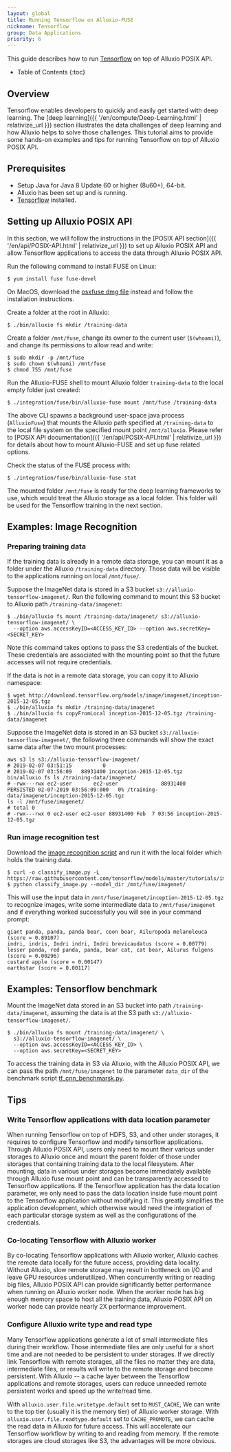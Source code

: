 ```yaml
---
layout: global
title: Running Tensorflow on Alluxio-FUSE
nickname: Tensorflow
group: Data Applications
priority: 6
---
```


This guide describes how to run [Tensorflow](https://www.tensorflow.org/) on top of Alluxio POSIX API.

* Table of Contents
{:toc}

## Overview

Tensorflow enables developers to quickly and easily get started with deep learning. 
The [deep learning]({{ '/en/compute/Deep-Learning.html' | relativize_url }}) section illustrates the data challenges of deep learning 
and how Alluxio helps to solve those challenges. This tutorial aims to provide some hands-on examples and tips for running Tensorflow
on top of Alluxio POSIX API.

## Prerequisites

* Setup Java for Java 8 Update 60 or higher (8u60+), 64-bit.
* Alluxio has been set up and is running.
* [Tensorflow](https://www.tensorflow.org/install/pip) installed. 

## Setting up Alluxio POSIX API

In this section, we will follow the instructions in the
[POSIX API section]({{ '/en/api/POSIX-API.html' | relativize_url }}) to set up Alluxio POSIX API
and allow Tensorflow applications to access the data through Alluxio POSIX API.

Run the following command to install FUSE on Linux:

```
$ yum install fuse fuse-devel
```

On MacOS, download the [osxfuse dmg file](https://github.com/osxfuse/osxfuse/releases/download/osxfuse-3.8.3/osxfuse-3.8.3.dmg) instead and follow the installation instructions.

Create a folder at the root in Alluxio: 

```console
$ ./bin/alluxio fs mkdir /training-data
```

Create a folder `/mnt/fuse`, change its owner to the current user (`$(whoami)`), 
and change its permissions to allow read and write:

```console
$ sudo mkdir -p /mnt/fuse
$ sudo chown $(whoami) /mnt/fuse
$ chmod 755 /mnt/fuse
```

Run the Alluxio-FUSE shell to mount Alluxio folder `training-data` to the local empty folder
just created:

```console
$ ./integration/fuse/bin/alluxio-fuse mount /mnt/fuse /training-data
```

The above CLI spawns a background user-space java process (`AlluxioFuse`) that mounts the Alluxio path specified at `/training-data` 
to the local file system on the specified mount point `/mnt/alluxio`. Please refer to [POSIX API documentation]({{ '/en/api/POSIX-API.html' | relativize_url }}) 
for details about how to mount Alluxio-FUSE and set up fuse related options. 

Check the status of the FUSE process with:

```console
$ ./integration/fuse/bin/alluxio-fuse stat
```

The mounted folder `/mnt/fuse` is ready for the deep learning frameworks to use, which would treat the Alluxio
storage as a local folder. This folder will be used for the Tensorflow training in the next
section.

## Examples: Image Recognition

### Preparing training data

If the training data is already in a remote data storage, you can mount it as a folder under 
the Alluxio `/training-data` directory. Those data will be visible to the applications running on
local `/mnt/fuse/`.

Suppose the ImageNet data is stored in a S3 bucket `s3://alluxio-tensorflow-imagenet/`.
Run the following command to mount this S3 bucket to Alluxio path `/training-data/imagenet`:

```console
$ ./bin/alluxio fs mount /training-data/imagenet/ s3://alluxio-tensorflow-imagenet/ \
  --option aws.accessKeyID=<ACCESS_KEY_ID> --option aws.secretKey=<SECRET_KEY>
```

Note this command takes options to pass the S3 credentials of the bucket. These credentials
are associated with the mounting point so that the future accesses will not require credentials.

If the data is not in a remote data storage, you can copy it to Alluxio namespace:

```console
$ wget http://download.tensorflow.org/models/image/imagenet/inception-2015-12-05.tgz
$ ./bin/alluxio fs mkdir /training-data/imagenet 
$ ./bin/alluxio fs copyFromLocal inception-2015-12-05.tgz /training-data/imagenet 
```

Suppose the ImageNet data is stored in an S3 bucket `s3://alluxio-tensorflow-imagenet/`, 
the following three commands will show the exact same data after the two mount processes:

```
aws s3 ls s3://alluxio-tensorflow-imagenet/
# 2019-02-07 03:51:15          0 
# 2019-02-07 03:56:09   88931400 inception-2015-12-05.tgz
bin/alluxio fs ls /training-data/imagenet/
# -rwx---rwx ec2-user       ec2-user              88931400       PERSISTED 02-07-2019 03:56:09:000   0% /training-data/imagenet/inception-2015-12-05.tgz
ls -l /mnt/fuse/imagenet/
# total 0
# -rwx---rwx 0 ec2-user ec2-user 88931400 Feb  7 03:56 inception-2015-12-05.tgz
```

### Run image recognition test

Download the [image recognition script](https://raw.githubusercontent.com/tensorflow/models/master/tutorials/image/imagenet/classify_image.py)
and run it with the local folder which holds the training data.

```console
$ curl -o classify_image.py -L https://raw.githubusercontent.com/tensorflow/models/master/tutorials/image/imagenet/classify_image.py
$ python classify_image.py --model_dir /mnt/fuse/imagenet/
```

This will use the input data in `/mnt/fuse/imagenet/inception-2015-12-05.tgz` to recognize images,  write some intermediate data to `/mnt/fuse/imagenet` 
and if everything worked successfully you will see in your command prompt:

```
giant panda, panda, panda bear, coon bear, Ailuropoda melanoleuca (score = 0.89107)
indri, indris, Indri indri, Indri brevicaudatus (score = 0.00779)
lesser panda, red panda, panda, bear cat, cat bear, Ailurus fulgens (score = 0.00296)
custard apple (score = 0.00147)
earthstar (score = 0.00117)
```

## Examples: Tensorflow benchmark

Mount the ImageNet data stored in an S3 bucket into path `/training-data/imagenet`,
assuming the data is at the S3 path `s3://alluxio-tensorflow-imagenet/`.

```console
$ ./bin/alluxio fs mount /training-data/imagenet/ \
  s3://alluxio-tensorflow-imagenet/ \
  --option aws.accessKeyID=<ACCESS_KEY_ID> \
  --option aws.secretKey=<SECRET_KEY>
```

To access the training data in S3 via Alluxio, with the Alluxio POSIX API,
we can pass the path `/mnt/fuse/imagenet` to the parameter `data_dir` of the benchmark
script [tf_cnn_benchmarsk.py](https://github.com/tensorflow/benchmarks/blob/master/scripts/tf_cnn_benchmarks/tf_cnn_benchmarks.py).

## Tips

### Write Tensorflow applications with data location parameter

When running Tensorflow on top of HDFS, S3, and other under storages, it requires to 
configure Tensorflow and modify tensorflow applications. Through Alluxio POSIX API,
users only need to mount their various under storages to Alluxio once and mount the 
parent folder of those under storages that containing training data to the local filesystem.
After mounting, data in various under storages become immediately available through Alluxio
fuse mount point and can be transparently accessed to Tensorflow applications.
If the Tensorflow application has the data location parameter, we only need to pass the 
data location inside fuse mount point to the Tensorflow application without modifying it.
This greatly simplifies the application development, which otherwise 
would need the integration of each particular storage
system as well as the configurations of the credentials.

### Co-locating Tensorflow with Alluxio worker

By co-locating Tensorflow applications with Alluxio worker, Alluxio caches the remote data
locally for the future access, providing data locality. Without Alluxio, slow remote
storage may result in bottleneck on I/O and leave GPU resources underutilized. 
When concurrently writing or reading big files, Alluxio POSIX API can provide significantly better
performance when running on Alluxio worker node. When the worker node has big enough memory space to 
host all the training data, Alluxio POSIX API on worker node can provide nearly 2X performance improvement.

### Configure Alluxio write type and read type

Many Tensorflow applications generate a lot of small intermediate files during their
workflow. Those intermediate files are only useful for a short time and are not needed to be 
persistent to under storages. If we directly link Tensorflow with remote storages, all the 
files no matter they are data, intermediate files, or results will write to the remote storage 
and become persistent. With Alluxio -- a cache layer between the Tensorflow applications and remote storages, 
users can reduce unneeded remote persistent works and speed up the write/read time.

With `alluxio.user.file.writetype.default` set to `MUST_CACHE`, We can write to the top tier (usually it is the memory tier) 
of Alluxio worker storage. With `alluxio.user.file.readtype.default` set to `CACHE_PROMOTE`, we can cache the read data in Alluxio 
for future access. This will accelerate our Tensorflow workflow by writing to and reading from memory. If the remote storages are cloud storages like S3, 
the advantages will be more obvious.
